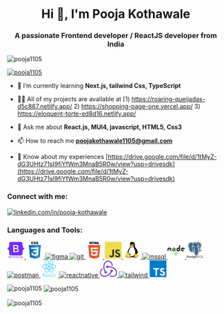 <h1 align="center">Hi 👋, I'm Pooja Kothawale</h1>
<h3 align="center">A passionate Frontend developer / ReactJS developer from India</h3>

<p align="left"> <img src="https://komarev.com/ghpvc/?username=pooja1105&label=Profile%20views&color=0e75b6&style=flat" alt="pooja1105" /> </p>

<p align="left"> <a href="https://github.com/ryo-ma/github-profile-trophy"><img src="https://github-profile-trophy.vercel.app/?username=pooja1105" alt="pooja1105" /></a> </p>

- 🌱 I’m currently learning **Next.js, tailwind Css, TypeScript**

- 👨‍💻 All of my projects are available at [1) https://roaring-queijadas-d5c867.netlify.app/ 2) https://shopping-page-one.vercel.app/ 3) https://eloquent-torte-ed8d16.netlify.app/
- 💬 Ask me about **React.js, MUI4, javascript, HTML5, Css3**

- 📫 How to reach me **poojakothawale1105@gmail.com**

- 📄 Know about my experiences [https://drive.google.com/file/d/1tMyZ-dG3UHtz71sl9fiYfWm3MnaB5R0w/view?usp=drivesdk](https://drive.google.com/file/d/1tMyZ-dG3UHtz71sl9fiYfWm3MnaB5R0w/view?usp=drivesdk)

<h3 align="left">Connect with me:</h3>
<p align="left">
<a href="https://linkedin.com/in/linkedin.com/in/pooja-kothawale" target="blank"><img align="center" src="https://raw.githubusercontent.com/rahuldkjain/github-profile-readme-generator/master/src/images/icons/Social/linked-in-alt.svg" alt="linkedin.com/in/pooja-kothawale" height="30" width="40" /></a>
</p>

<h3 align="left">Languages and Tools:</h3>
<p align="left"> <a href="https://getbootstrap.com" target="_blank" rel="noreferrer"> <img src="https://raw.githubusercontent.com/devicons/devicon/master/icons/bootstrap/bootstrap-plain-wordmark.svg" alt="bootstrap" width="40" height="40"/> </a> <a href="https://www.w3schools.com/css/" target="_blank" rel="noreferrer"> <img src="https://raw.githubusercontent.com/devicons/devicon/master/icons/css3/css3-original-wordmark.svg" alt="css3" width="40" height="40"/> </a> <a href="https://www.figma.com/" target="_blank" rel="noreferrer"> <img src="https://www.vectorlogo.zone/logos/figma/figma-icon.svg" alt="figma" width="40" height="40"/> </a> <a href="https://git-scm.com/" target="_blank" rel="noreferrer"> <img src="https://www.vectorlogo.zone/logos/git-scm/git-scm-icon.svg" alt="git" width="40" height="40"/> </a> <a href="https://www.w3.org/html/" target="_blank" rel="noreferrer"> <img src="https://raw.githubusercontent.com/devicons/devicon/master/icons/html5/html5-original-wordmark.svg" alt="html5" width="40" height="40"/> </a> <a href="https://developer.mozilla.org/en-US/docs/Web/JavaScript" target="_blank" rel="noreferrer"> <img src="https://raw.githubusercontent.com/devicons/devicon/master/icons/javascript/javascript-original.svg" alt="javascript" width="40" height="40"/> </a> <a href="https://www.linux.org/" target="_blank" rel="noreferrer"> <img src="https://raw.githubusercontent.com/devicons/devicon/master/icons/linux/linux-original.svg" alt="linux" width="40" height="40"/> </a> <a href="https://www.microsoft.com/en-us/sql-server" target="_blank" rel="noreferrer"> <img src="https://www.svgrepo.com/show/303229/microsoft-sql-server-logo.svg" alt="mssql" width="40" height="40"/> </a> <a href="https://nodejs.org" target="_blank" rel="noreferrer"> <img src="https://raw.githubusercontent.com/devicons/devicon/master/icons/nodejs/nodejs-original-wordmark.svg" alt="nodejs" width="40" height="40"/> </a> <a href="https://www.postgresql.org" target="_blank" rel="noreferrer"> <img src="https://raw.githubusercontent.com/devicons/devicon/master/icons/postgresql/postgresql-original-wordmark.svg" alt="postgresql" width="40" height="40"/> </a> <a href="https://postman.com" target="_blank" rel="noreferrer"> <img src="https://www.vectorlogo.zone/logos/getpostman/getpostman-icon.svg" alt="postman" width="40" height="40"/> </a> <a href="https://reactjs.org/" target="_blank" rel="noreferrer"> <img src="https://raw.githubusercontent.com/devicons/devicon/master/icons/react/react-original-wordmark.svg" alt="react" width="40" height="40"/> </a> <a href="https://reactnative.dev/" target="_blank" rel="noreferrer"> <img src="https://reactnative.dev/img/header_logo.svg" alt="reactnative" width="40" height="40"/> </a> <a href="https://redux.js.org" target="_blank" rel="noreferrer"> <img src="https://raw.githubusercontent.com/devicons/devicon/master/icons/redux/redux-original.svg" alt="redux" width="40" height="40"/> </a> <a href="https://tailwindcss.com/" target="_blank" rel="noreferrer"> <img src="https://www.vectorlogo.zone/logos/tailwindcss/tailwindcss-icon.svg" alt="tailwind" width="40" height="40"/> </a> <a href="https://www.typescriptlang.org/" target="_blank" rel="noreferrer"> <img src="https://raw.githubusercontent.com/devicons/devicon/master/icons/typescript/typescript-original.svg" alt="typescript" width="40" height="40"/> </a> </p>

<p><img align="left" src="https://github-readme-stats.vercel.app/api/top-langs?username=pooja1105&show_icons=true&locale=en&layout=compact" alt="pooja1105" /></p>

<p>&nbsp;<img align="center" src="https://github-readme-stats.vercel.app/api?username=pooja1105&show_icons=true&locale=en" alt="pooja1105" /></p>

<p><img align="center" src="https://github-readme-streak-stats.herokuapp.com/?user=pooja1105&" alt="pooja1105" /></p>

